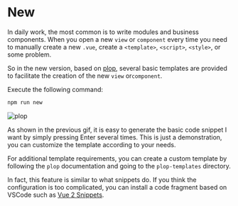 # New <Badge text="v4.0.0+"/>

In daily work, the most common is to write modules and business components. When you open a new `view` or `component` every time you need to manually create a new `.vue`, create a `<template>`, `<script>`, `<style>`, or some problem.

So in the new version, based on [plop](https://github.com/amwmedia/plop), several basic templates are provided to facilitate the creation of the new `view` or`component`.

Execute the following command:

```bash
npm run new
```

![plop](https://LZQ5232.gitee.io/gitee-cdn/vue-element-admin-site/5f8ea239-aaa5-4e91-9d09-ed56b33a110d.gif)

As shown in the previous gif, it is easy to generate the basic code snippet I want by simply pressing Enter several times. This is just a demonstration, you can customize the template according to your needs.

For additional template requirements, you can create a custom template by following the `plop` documentation and going to the `plop-templates` directory.

In fact, this feature is similar to what snippets do. If you think the configuration is too complicated, you can install a code fragment based on VSCode such as [Vue 2 Snippets](https://marketplace.visualstudio.com/items?itemName=hollowtree.vue-snippets).

